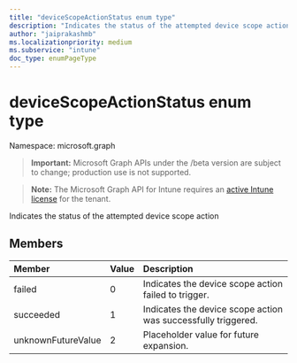 ```yaml
---
title: "deviceScopeActionStatus enum type"
description: "Indicates the status of the attempted device scope action"
author: "jaiprakashmb"
ms.localizationpriority: medium
ms.subservice: "intune"
doc_type: enumPageType
---
```


# deviceScopeActionStatus enum type

Namespace: microsoft.graph

> **Important:** Microsoft Graph APIs under the /beta version are subject to change; production use is not supported.

> **Note:** The Microsoft Graph API for Intune requires an [active Intune license](https://go.microsoft.com/fwlink/?linkid=839381) for the tenant.

Indicates the status of the attempted device scope action

## Members
|Member|Value|Description|
|:---|:---|:---|
|failed|0|Indicates the device scope action failed to trigger.|
|succeeded|1|Indicates the device scope action was successfully triggered.|
|unknownFutureValue|2|Placeholder value for future expansion.|
